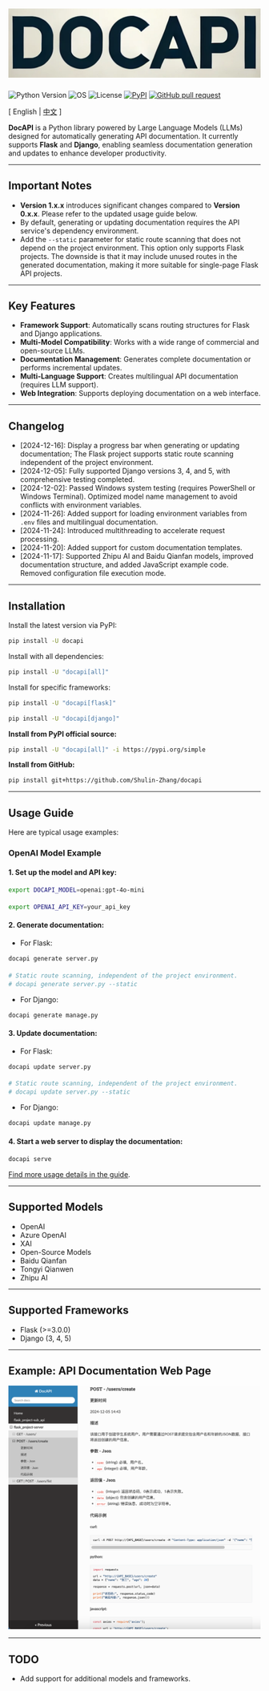 # ![image](assets/logo.png)

![Python Version](https://img.shields.io/badge/python-3.8+-aff.svg)
![OS](https://img.shields.io/badge/os-windows%20|%20linux%20|%20macos-blue)
![License](https://img.shields.io/badge/license-Apache%202-dfd.svg)
[![PyPI](https://img.shields.io/pypi/v/docapi)](https://pypi.org/project/docapi/)
[![GitHub pull request](https://img.shields.io/badge/PRs-welcome-blue)](https://github.com/Shulin-Zhang/docapi/pulls)

\[ English | [中文](README_zh.md) \]

**DocAPI** is a Python library powered by Large Language Models (LLMs) designed for automatically generating API documentation. It currently supports **Flask** and **Django**, enabling seamless documentation generation and updates to enhance developer productivity.

---

## Important Notes

- **Version 1.x.x** introduces significant changes compared to **Version 0.x.x**. Please refer to the updated usage guide below.  
- By default, generating or updating documentation requires the API service's dependency environment.  
- Add the `--static` parameter for static route scanning that does not depend on the project environment. This option only supports Flask projects. The downside is that it may include unused routes in the generated documentation, making it more suitable for single-page Flask API projects.  

---

## Key Features

- **Framework Support**: Automatically scans routing structures for Flask and Django applications.  
- **Multi-Model Compatibility**: Works with a wide range of commercial and open-source LLMs.  
- **Documentation Management**: Generates complete documentation or performs incremental updates.  
- **Multi-Language Support**: Creates multilingual API documentation (requires LLM support).  
- **Web Integration**: Supports deploying documentation on a web interface.

---

## Changelog

- [2024-12-16]: Display a progress bar when generating or updating documentation; The Flask project supports static route scanning independent of the project environment.
- [2024-12-05]: Fully supported Django versions 3, 4, and 5, with comprehensive testing completed.  
- [2024-12-02]: Passed Windows system testing (requires PowerShell or Windows Terminal). Optimized model name management to avoid conflicts with environment variables.  
- [2024-11-26]: Added support for loading environment variables from `.env` files and multilingual documentation.  
- [2024-11-24]: Introduced multithreading to accelerate request processing.  
- [2024-11-20]: Added support for custom documentation templates.  
- [2024-11-17]: Supported Zhipu AI and Baidu Qianfan models, improved documentation structure, and added JavaScript example code. Removed configuration file execution mode.  
---

## Installation

Install the latest version via PyPI:

```bash
pip install -U docapi
```

Install with all dependencies:

```bash
pip install -U "docapi[all]"
```

Install for specific frameworks:

```bash
pip install -U "docapi[flask]"
```

```bash
pip install -U "docapi[django]"
```

**Install from PyPI official source:**

```bash
pip install -U "docapi[all]" -i https://pypi.org/simple
```

**Install from GitHub:**

```bash
pip install git+https://github.com/Shulin-Zhang/docapi
```

---

## Usage Guide

Here are typical usage examples:

### OpenAI Model Example

#### 1. Set up the model and API key:
```bash
export DOCAPI_MODEL=openai:gpt-4o-mini

export OPENAI_API_KEY=your_api_key
```

#### 2. Generate documentation:
- For Flask:
```bash
docapi generate server.py

# Static route scanning, independent of the project environment.
# docapi generate server.py --static
```
- For Django:
```bash
docapi generate manage.py
```

#### 3. Update documentation:
- For Flask:
```bash
docapi update server.py

# Static route scanning, independent of the project environment.
# docapi update server.py --static
```

- For Django:
```bash
docapi update manage.py
```

#### 4. Start a web server to display the documentation:
```bash
docapi serve
```

[Find more usage details in the guide](USAGE.md).

---

## Supported Models

- OpenAI  
- Azure OpenAI  
- XAI  
- Open-Source Models  
- Baidu Qianfan  
- Tongyi Qianwen  
- Zhipu AI  

---

## Supported Frameworks

- Flask (>=3.0.0)  
- Django (3, 4, 5)  

---

## Example: API Documentation Web Page

![image](assets/example1.png)

---

## TODO

- Add support for additional models and frameworks.  
